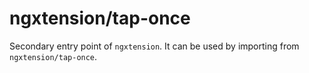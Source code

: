# ngxtension/tap-once

Secondary entry point of `ngxtension`. It can be used by importing from `ngxtension/tap-once`.
